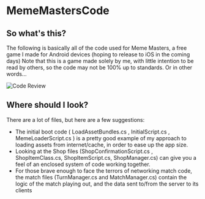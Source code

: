 # MemeMastersCode

## So what's this?

The following is basically all of the code used for Meme Masters, a free game I made for Android devices (hoping to release to iOS in the coming days)
Note that this is a game made solely by me, with little intention to be read by others, so the code may not be 100% up to standards.
Or in other words...

![Code Review](https://imgs.xkcd.com/comics/code_quality_3.png)

## Where should I look?

There are a lot of files, but here are a few suggestions:
* The initial boot code ( LoadAssetBundles.cs , InitialScript.cs , MemeLoaderScript.cs ) is a pretty good example of my approach to loading assets from internet/cache, in order to ease up the app size.
* Looking at the Shop files (ShopConfirmationScript.cs , ShopItemClass.cs, ShopItemScript.cs, ShopManager.cs) can give you a feel of an enclosed system of code working together.
* For those brave enough to face the terrors of networking match code, the match files (TurnManager.cs and MatchManager.cs) contain the logic of the match playing out, and the data sent to/from the server to its clients
